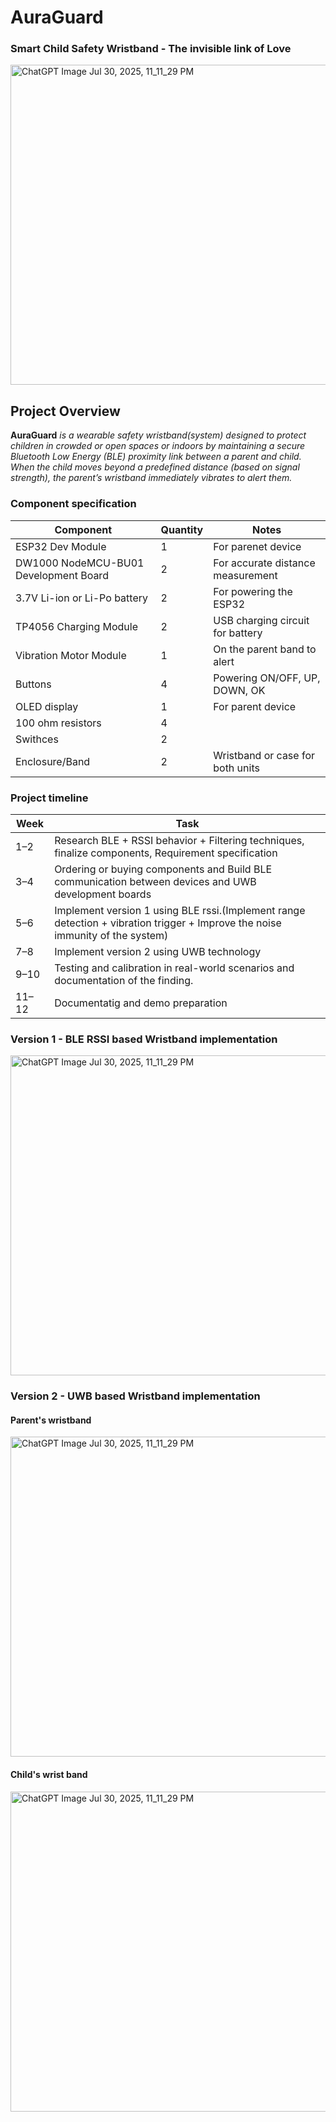 # AuraGuard
### Smart Child Safety Wristband - The invisible link of Love

<img width="512" height="512" alt="ChatGPT Image Jul 30, 2025, 11_11_29 PM" src="https://github.com/user-attachments/assets/5d74a0cd-1f6b-485d-a1d0-5fbc269bdfe5" />


## Project Overview
**AuraGuard** _is a wearable safety wristband(system) designed to protect children in crowded or open spaces or indoors by maintaining a secure Bluetooth Low Energy (BLE) proximity link between a parent and child. When the child moves beyond a predefined distance (based on signal strength), the parent’s wristband immediately vibrates to alert them._

### Component specification

| Component                                        | Quantity | Notes                                           |
| ------------------------------------------------ | -------- | ----------------------------------------------- |
| ESP32 Dev Module  | 1        | For parenet device                 |
|  DW1000 NodeMCU-BU01 Development Board | 2 | For accurate distance measurement |
| 3.7V Li-ion or Li-Po battery                     | 2        | For powering the ESP32                          |
| TP4056 Charging Module                           | 2        | USB charging circuit for battery                |
| Vibration Motor Module                           | 1        | On the parent band to alert                     |
| Buttons                                          | 4        | Powering  ON/OFF, UP, DOWN, OK                  |
| OLED display                          | 1 | For parent device |
|  100 ohm resistors | 4 | |
|Swithces | 2 | |
| Enclosure/Band                                   | 2        | Wristband or case for both units                |

### Project timeline

| Week  | Task                                                                                                                                |
| ----- | ------------------------------------------------------------------------------------------------------------------------------------|
| 1–2   | Research BLE + RSSI behavior + Filtering techniques, finalize components, Requirement specification                                 |
| 3–4   | Ordering or buying components and Build BLE communication between devices and UWB development boards                                                           |
| 5–6   |Implement version 1 using BLE rssi.(Implement range detection + vibration trigger  + Improve the noise immunity of the system)   |
| 7–8   |Implement version 2 using UWB technology                                                                                                  |
| 9–10  | Testing and calibration in real-world scenarios and documentation of the finding.                                                          |
| 11–12 | Documentatig and demo preparation                                                                                      |

### Version 1 - BLE RSSI based Wristband implementation


<img width="512" height="512" alt="ChatGPT Image Jul 30, 2025, 11_11_29 PM" src="https://github.com/user-attachments/assets/ddc0eaf6-9653-45a6-9e58-a90505d7f58c" />


### Version 2 - UWB based Wristband implementation

#### Parent's wristband

<img width="512" height="512" alt="ChatGPT Image Jul 30, 2025, 11_11_29 PM" src="https://github.com/user-attachments/assets/4f7a53cc-87c4-4a84-907f-26ea92704072" />

#### Child's wrist band

<img width="512" height="512" alt="ChatGPT Image Jul 30, 2025, 11_11_29 PM" src="https://github.com/user-attachments/assets/21339f17-ae87-4d12-b4f4-8965e27080f9" />


